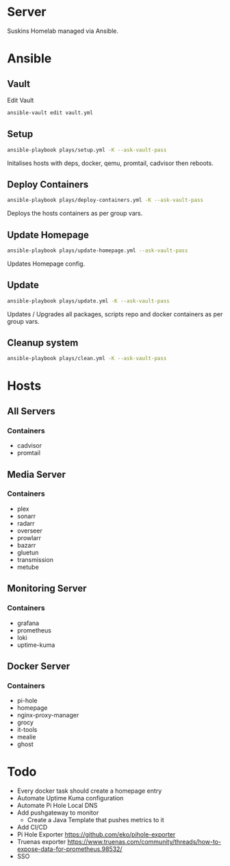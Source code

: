 # Server

Suskins Homelab managed via Ansible.

# Ansible

## Vault
Edit Vault
```bash
ansible-vault edit vault.yml
````

## Setup

```bash
ansible-playbook plays/setup.yml -K --ask-vault-pass
```

Initalises hosts with deps, docker, qemu, promtail, cadvisor then reboots.

## Deploy Containers

```bash
ansible-playbook plays/deploy-containers.yml -K --ask-vault-pass
```

Deploys the hosts containers as per group vars.

## Update Homepage

```bash
ansible-playbook plays/update-homepage.yml --ask-vault-pass
```

Updates Homepage config.

## Update

```bash
ansible-playbook plays/update.yml -K --ask-vault-pass
```

Updates / Upgrades all packages, scripts repo and docker containers as per group vars.

## Cleanup system

```bash
ansible-playbook plays/clean.yml -K --ask-vault-pass
```

# Hosts

## All Servers

### Containers

- cadvisor
- promtail

## Media Server

### Containers

- plex
- sonarr
- radarr
- overseer
- prowlarr
- bazarr
- gluetun
- transmission
- metube

## Monitoring Server

### Containers

- grafana
- prometheus
- loki
- uptime-kuma

## Docker Server

### Containers

- pi-hole
- homepage
- nginx-proxy-manager
- grocy
- it-tools
- mealie
- ghost

# Todo

- Every docker task should create a homepage entry
- Automate Uptime Kuma configuration
- Automate Pi Hole Local DNS
- Add pushgateway to monitor
    - Create a Java Template that pushes metrics to it
- Add CI/CD
- Pi Hole Exporter https://github.com/eko/pihole-exporter
- Truenas exporter https://www.truenas.com/community/threads/how-to-expose-data-for-prometheus.98532/
- SSO
